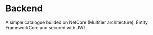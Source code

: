 # Backend

A simple catalogue builded on NetCore (Multitier architecture), Entity FrameworkCore and secured with JWT.
